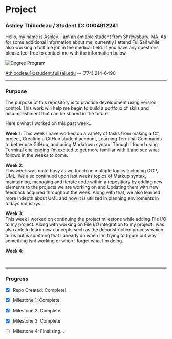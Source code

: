 # Project
### Ashley Thibodeau / Student ID: 0004912241 
 Hello, my name is Ashley. I am an amiable student from Shrewsbury, MA. As for some additional information about me, currently I attend FullSail while also working a fulltime job in the medical field. If you have any questions, please feel free to contact me with the information below.


![Degree Program](https://img.shields.io/badge/degree-web%20design%20%26%20development-blue.svg)


Athibodeau1@student.fullsail.edu -- (774) 214-6490 


---
### Purpose

The purpose of this repository is to practice development using version control. This work will help me begin to build a portfolio of skills and accomplishment that can be shared in the future. 

Here's what I worked on this past week...

**Week 1**: This week I have worked on a variety of tasks from making a C# project, Creating a GitHub student account, Learning Terminal Commands to better use GitHub, and using Markdown syntax. Though I found using Terminal challenging I’m excited to get more familiar with it and see what follows in the weeks to come. 

**Week 2**:    
This week was quite busy as we touch on multiple topics including OOP, UML. We also continued upon last weeks topics of Markup syntax, maintaining, managing and iterate code within a repositiory by adding new elements to the projects we are working on and Updating them with new feedback acquired throughout the week. Along with that, we also learned more indepth about UML and how it is utilized in planning enviroments in todays industrys.  

**Week 3**:    
This week I worked on continuing the project milestone while adding File I/O to my project. Along with working on File I/O integration to my project I was also able to learn new concepts such as the deconstruction process which turns out is somthing that I already do when I'm trying to figure out why something isnt working or when I forget what I'm doing. 

**Week 4**:   


<br>

---
### Progress

- [X] Repo Created: Complete! 
- [X] Milestone 1: Complete
- [X] Milestone 2: Complete 
- [X] Milestone 3: Complete
- [ ] Milestone 4: Finalizing...






